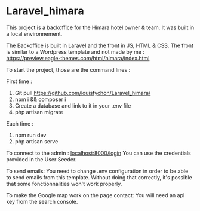 # Laravel_himara
This project is a backoffice for the Himara hotel owner & team. It was built in a local environnement.

The Backoffice is built in Laravel and the front in JS, HTML & CSS. The front is similar to a Wordpress template and not made by me : 
https://preview.eagle-themes.com/html/himara/index.html

To start the project, those are the command lines : 

First time :
1. Git pull https://github.com/louistychon/Laravel_himara/
2. npm i && composer i
3. Create a database and link to it in your .env file
5. php artisan migrate 

Each time :
1. npm run dev
2. php artisan serve

To connect to the admin : 
[localhost:8000/login](http://localhost:8000/login)
You can use the credentials provided in the User Seeder.

To send emails: 
You need to change .env configuration in order to be able to send emails from this template. Without doing that correctly, it's possible that some fonctionnalities won't work properly. 

To make the Google map work on the page contact: 
You will need an api key from the search console.
